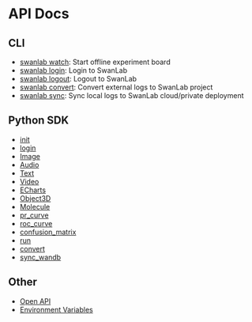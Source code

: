 # API Docs

## CLI
- [swanlab watch](/en/api/cli-swanlab-watch.md): Start offline experiment board
- [swanlab login](/en/api/cli-swanlab-login.md): Login to SwanLab
- [swanlab logout](/en/api/cli-swanlab-logout.md): Logout to SwanLab
- [swanlab convert](/en/api/cli-swanlab-convert.md): Convert external logs to SwanLab project
- [swanlab sync](/en/api/cli-swanlab-sync.md): Sync local logs to SwanLab cloud/private deployment

## Python SDK
- [init](/en/api/py-init.md)
- [login](/en/api/py-login.md)
- [Image](/en/api/py-Image.md)
- [Audio](/en/api/py-Audio.md)
- [Text](/en/api/py-Text.md)
- [Video](/en/api/py-video.md)
- [ECharts](/en/api/py-echarts.md)
- [Object3D](/en/api/py-object3d.md)
- [Molecule](/en/api/py-molecule.md)
- [pr_curve](/en/api/py-pr_curve.md)
- [roc_curve](/en/api/py-roc_curve.md)
- [confusion_matrix](/en/api/py-confusion_matrix.md)
- [run](/api/py-run.md)
- [convert](/en/api/py-converter.md)
- [sync_wandb](/en/api/py-sync-wandb.md)

## Other
- [Open API](/en/api/open-api.md)
- [Environment Variables](/en/api/environment-variable.md)